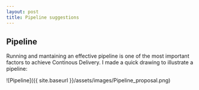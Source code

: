 ```yaml
---
layout: post
title: Pipeline suggestions
---
```

## Pipeline

Running and mantaining an effective pipeline is one of the most important factors to achieve Continous Delivery.
I made a quick drawing to illustrate a pipeline:

![Pipeline]({{ site.baseurl }}/assets/images/Pipeline_proposal.png)
